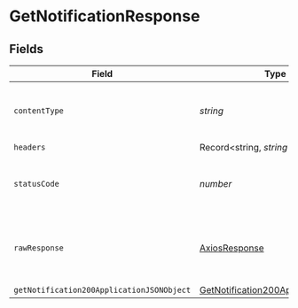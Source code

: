 # GetNotificationResponse


## Fields

| Field                                                                                             | Type                                                                                              | Required                                                                                          | Description                                                                                       |
| ------------------------------------------------------------------------------------------------- | ------------------------------------------------------------------------------------------------- | ------------------------------------------------------------------------------------------------- | ------------------------------------------------------------------------------------------------- |
| `contentType`                                                                                     | *string*                                                                                          | :heavy_check_mark:                                                                                | HTTP response content type for this operation                                                     |
| `headers`                                                                                         | Record<string, *string*[]>                                                                        | :heavy_minus_sign:                                                                                | N/A                                                                                               |
| `statusCode`                                                                                      | *number*                                                                                          | :heavy_check_mark:                                                                                | HTTP response status code for this operation                                                      |
| `rawResponse`                                                                                     | [AxiosResponse](https://axios-http.com/docs/res_schema)                                           | :heavy_minus_sign:                                                                                | Raw HTTP response; suitable for custom response parsing                                           |
| `getNotification200ApplicationJSONObject`                                                         | [GetNotification200ApplicationJSON](../../models/operations/getnotification200applicationjson.md) | :heavy_minus_sign:                                                                                | OK                                                                                                |
